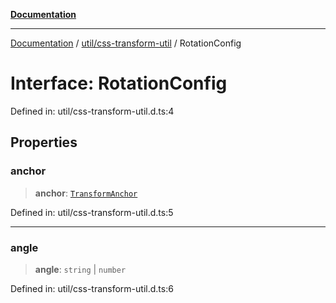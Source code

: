 [**Documentation**](../../../index.md)

***

[Documentation](../../../index.md) / [util/css-transform-util](../index.md) / RotationConfig

# Interface: RotationConfig

Defined in: util/css-transform-util.d.ts:4

## Properties

### anchor

> **anchor**: [`TransformAnchor`](../type-aliases/TransformAnchor.md)

Defined in: util/css-transform-util.d.ts:5

***

### angle

> **angle**: `string` \| `number`

Defined in: util/css-transform-util.d.ts:6
